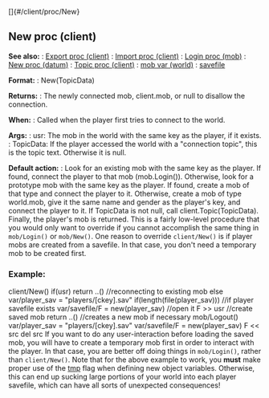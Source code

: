[]{#/client/proc/New}
  ## New proc (client)
  **See also:**
  :   [Export proc (client)](ref/client/proc/Export)
  :   [Import proc (client)](ref/client/proc/Import)
  :   [Login proc (mob)](ref/mob/proc/Login)
  :   [New proc (datum)](ref/datum/proc/New)
  :   [Topic proc (client)](ref/client/proc/Topic)
  :   [mob var (world)](ref/world/var/mob)
  :   [savefile](ref/savefile)
  <!-- -->
  **Format:**
  :   New(TopicData)
  <!-- -->
  **Returns:**
  :   The newly connected mob, client.mob, or null to disallow the
      connection.
  <!-- -->
  **When:**
  :   Called when the player first tries to connect to the world.
  <!-- -->
  **Args:**
  :   usr: The mob in the world with the same key as the player, if it
      exists.
  :   TopicData: If the player accessed the world with a \"connection
      topic\", this is the topic text. Otherwise it is null.
  <!-- -->
  **Default action:**
  :   Look for an existing mob with the same key as the player. If found,
      connect the player to that mob (mob.Login()). Otherwise, look for a
      prototype mob with the same key as the player. If found, create a
      mob of that type and connect the player to it. Otherwise, create a
      mob of type world.mob, give it the same name and gender as the
      player\'s key, and connect the player to it. If TopicData is not
      null, call client.Topic(TopicData). Finally, the player\'s mob is
      returned.
  This is a fairly low-level procedure that you would only want to
  override if you cannot accomplish the same thing in `mob/Login()` or
  `mob/New()`. One reason to override `client/New()` is if player mobs are
  created from a savefile. In that case, you don\'t need a temporary mob
  to be created first.
  ### Example:
  client/New() if(usr) return ..() //reconnecting to existing mob else
  var/player_sav = \"players/\[ckey\].sav\" if(length(file(player_sav)))
  //if player savefile exists var/savefile/F = new(player_sav) //open it F
  \>\> usr //create saved mob return ..() //creates a new mob if necessary
  mob/Logout() var/player_sav = \"players/\[ckey\].sav\" var/savefile/F =
  new(player_sav) F \<\< src del src
  If you want to do any user-interaction before loading the saved mob, you
  will have to create a temporary mob first in order to interact with the
  player. In that case, you are better off doing things in `mob/Login()`,
  rather than `client/New()`.
  Note that for the above example to work, you **must** make proper use of
  the [tmp](ref/var/tmp) flag when defining new object variables. Otherwise,
  this can end up sucking large portions of your world into each player
  savefile, which can have all sorts of unexpected consequences!